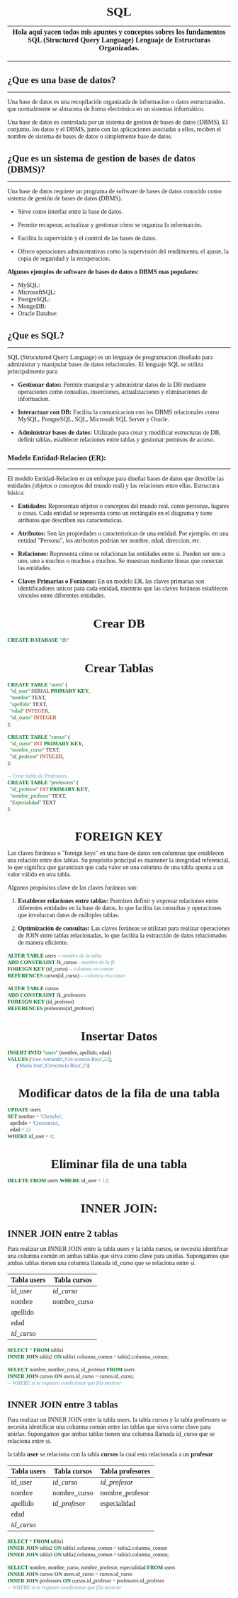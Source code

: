 
<style>
@import url('https://fonts.googleapis.com/css2?family=Poppins:wght@300&display=swap');
  *{
    font-family: 'Poppins';
    margin: 0;
    padding: 0;
  }
  h1 {
    text-align: center;
  }
</style>

<h1>SQL</h1>

|  Hola aqui yacen todos mis apuntes y conceptos sobres los fundamentos SQL (Structured Query Language) Lenguaje de Estructuras Organizadas. |
|---|

---

## ¿Que es una base de datos?

---

Una base de datos es una recopilación organizada de informacíon o datos estructurados, que normalmente se almacena de forma electrónica en un sistemas informático.

Una base de datos es controlada por un sistema de gestion de bases de datos (DBMS). El conjunto, los datos y el DBMS, junto con las aplicaciones asociadas a ellos, reciben el nombre de sistema de bases de datos o simplemente base de datos.


## ¿Que es un sistema de gestion de bases de datos (DBMS)?

---

Una base de datos requiere un programa de software de bases de datos conocido como sistema de gestión de bases de datos (DBMS). 

- Sirve como interfaz entre la base de datos.

- Permite recuperar, actualizar y gestionar cómo se organiza la informaicón.

- Facilita la supervisión y el control de las bases de datos.

- Ofrece operaciones administrativas como la supervisión del rendimiento, el ajuste, la copia de seguridad y la recuperacion.

**Algunos ejemplos de software de bases de datos o DBMS mas populares:**

- MySQL:
- MicrosoftSQL:
- PostgreSQL:
- MongoDB:
- Oracle Databse:


## ¿Que es SQL?
---
SQL (Strucutured Query Language) es un lenguaje de programacion diseñado para administrar y manipular bases de datos relacionales. El lenguaje SQL se utiliza principalmente para:

* **Gestionar datos:** 
Permite manipular y administrar datos de la DB mediante operaciones como consultas, inserciones, actualizaciones y eliminaciones de informacion.

* **Interactuar con DB:** 
Facilita la comunicacion con los DBMS relacionales como MySQL, PostgreSQL, SQL, Microsoft SQL Server y Oracle.

* **Administrar bases de datos:** 
Utilizado para crear y modificar estructuras de DB, definir tablas, establecer relaciones entre tablas y gestionar permisos de acceso.

### Modelo Entidad-Relacion (ER):
---
El modelo Entidad-Relacion es un enfoque para diseñar bases de datos que describe las entidades (objetos o conceptos del mundo real) y las relaciones entre ellas. Estructura básica:

* **Entidades:**
Representan objetos o conceptos del mundo real, como personas, lugares o cosas. Cada entidad se representa como un rectángulo en el diagrama y tiene atributos que describen sus caracteristicas.

* **Atributos:**
Son las propiedades o caracteristicas de una entidad. Por ejemplo, en una entidad "Persona", los atribustos podrian ser nombre, edad, direccion, etc.

* **Relaciones:**
Representa cómo se relacionan las entidades entre si. Pueden ser uno a uno, uno a muchos o muchos a muchos. Se muestran mediante líneas que conectan las entidades.

* **Claves Primarias o Foráneas:**
En un modelo ER, las claves primarias son identificadores unicos para cada entidad, mientras que las claves foráneas establecen vinculos entre diferentes entidades.

# Crear DB

```sql
CREATE DATABASE "db"
```

# Crear Tablas

```sql
CREATE TABLE "users" (
  "id_user" SERIAL PRIMARY KEY,
  "nombre" TEXT,
  "apellido" TEXT,
  "edad" INTEGER,
  "id_curso" INTEGER
);

CREATE TABLE "cursos" (
  "id_curso" INT PRIMARY KEY,
  "nombre_curso" TEXT,
  "id_profesor" INTEGER,
);

-- Crear tabla de Profesores
CREATE TABLE "profesores" (
  "id_profesor" INT PRIMARY KEY,
  "nombre_profesor" TEXT,
  "Especialidad" TEXT
);
```

# FOREIGN KEY 

Las claves foráneas o "foreign keys" en una base de datos son columnas que establecen una relación entre dos tablas. Su propósito principal es mantener la integridad referencial, lo que significa que garantizan que cada valor en una columna de una tabla apunta a un valor válido en otra tabla.

Algunos propósitos clave de las claves foráneas son:

1. **Establecer relaciones entre tablas:** Permiten definir y expresar relaciones entre diferentes entidades en la base de datos, lo que facilita las consultas y operaciones que involucran datos de múltiples tablas.

2. **Optimización de consultas:** Las claves foráneas se utilizan para realizar operaciones de JOIN entre tablas relacionadas, lo que facilita la extracción de datos relacionados de manera eficiente.

```sql
ALTER TABLE users -- nombre de la tabla
ADD CONSTRAINT fk_cursos --nombre de la fk
FOREIGN KEY (id_curso) -- columna en comun
REFERENCES cursos(id_curso) -- columna en comun 

ALTER TABLE cursos 
ADD CONSTRAINT fk_profesores 
FOREIGN KEY (id_profesor) 
REFERENCES profesores(id_profesor)
```

# Insertar Datos

```sql
INSERT INTO "users" (nombre, apellido, edad)
VALUES ('Jose Armando','Cre scencio Rico',22),
       ('Maria Jose','Crescencio Rico',23)
```

# Modificar datos de la fila de una tabla

```sql
UPDATE users
SET nombre = 'Chencho',
  apellido = 'Crescencio',
  edad = 22
WHERE id_user = 8;
```

# Eliminar fila de una tabla

```sql
DELETE FROM users WHERE id_user = 12;
```

# INNER JOIN:

## INNER JOIN entre 2 tablas

Para realizar un INNER JOIN entre la tabla users y la tabla cursos, se necesita identificar una columna común en ambas tablas que sirva como clave para unirlas. Supongamos que ambas tablas tienen una columna llamada id_curso que se relaciona entre sí.

|Tabla users|Tabla cursos|
------------|------------|
|id_user    |*id_curso*  |
|nombre     |nombre_curso|
|apellido   |
|edad       |
|*id_curso* |

```sql
SELECT * FROM tabla1
INNER JOIN tabla2 ON tabla1.columna_comun = tabla2.columna_comun;
```

```sql
SELECT nombre, nombre_curso, id_profesor FROM users 
INNER JOIN cursos ON users.id_curso = cursos.id_curso;
-- WHERE si se requiere condicionar que fila mostrar
```

## INNER JOIN entre 3 tablas

Para realizar un INNER JOIN entre la tabla users, la tabla cursos y la tabla profesores se necesita identificar una columna común entre las tablas que sirva como clave para unirlas. Supongamos que ambas tablas tienen una columna llamada id_curso que se relaciona entre sí.

la tabla **user** se relaciona con la tabla **cursos** la cual esta relacionada a un **profesor**

|Tabla users|Tabla cursos |Tabla profesores
------------|-------------|-----------------
|id_user    |*id_curso*   |*id_profesor*
|nombre     |nombre_curso |nombre_profesor
|apellido   |*id_profesor*|especialidad
|edad       |
|*id_curso* |

```sql
SELECT * FROM tabla1
INNER JOIN tabla2 ON tabla1.columna_comun = tabla2.columna_comun
INNER JOIN tabla3 ON tabla2.columna_comun = tabla3.columna_comun;
```

```sql
SELECT nombre, nombre_curso, nombre_profesor, especialidad FROM users 
INNER JOIN cursos ON users.id_curso = cursos.id_curso
INNER JOIN profesores ON cursos.id_profesor = profesores.id_profesor
-- WHERE si se requiere condicionar que fila mostrar
```


